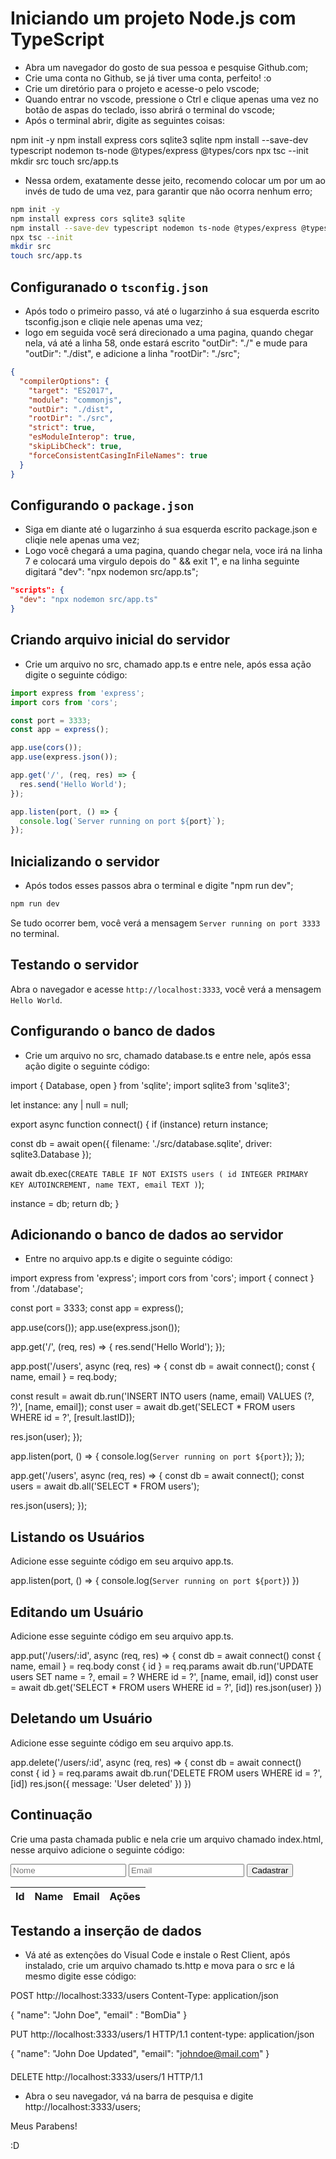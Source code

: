 # Iniciando um projeto Node.js com TypeScript

- Abra um navegador do gosto de sua pessoa e pesquise Github.com; 
- Crie uma conta no Github, se já tiver uma conta, perfeito! :o
- Crie um diretório para o projeto e acesse-o pelo vscode;
- Quando entrar no vscode, pressione o Ctrl e clique apenas uma vez no botão de aspas do teclado, isso abrirá o terminal do vscode;
- Após o terminal abrir, digite as seguintes coisas:

npm init -y
npm install express cors sqlite3 sqlite
npm install --save-dev typescript nodemon ts-node @types/express @types/cors
npx tsc --init
mkdir src
touch src/app.ts

- Nessa ordem, exatamente desse jeito, recomendo colocar um por um ao invés de tudo de uma vez, para garantir que não ocorra nenhum erro;

```bash
npm init -y
npm install express cors sqlite3 sqlite
npm install --save-dev typescript nodemon ts-node @types/express @types/cors
npx tsc --init
mkdir src
touch src/app.ts
```

## Configuranado o `tsconfig.json`

- Após todo o primeiro passo, vá até o lugarzinho á sua esquerda escrito tsconfig.json e cliqie nele apenas uma vez;
- logo em seguida você será direcionado a uma pagina, quando chegar nela, vá até a linha 58, onde estará escrito "outDir": "./" e mude para "outDir": "./dist", e adicione a linha "rootDir": "./src";

```json
{
  "compilerOptions": {
    "target": "ES2017",
    "module": "commonjs",
    "outDir": "./dist",
    "rootDir": "./src",
    "strict": true,
    "esModuleInterop": true,
    "skipLibCheck": true,
    "forceConsistentCasingInFileNames": true
  }
}
```

## Configurando o `package.json`

- Siga em diante até o lugarzinho á sua esquerda escrito package.json e cliqie nele apenas uma vez;
- Logo você chegará a uma pagina, quando chegar nela, voce irá na linha 7 e colocará uma virgulo depois do " && exit 1", e na linha seguinte digitará "dev": "npx nodemon src/app.ts";

```json
"scripts": {
  "dev": "npx nodemon src/app.ts"
}
```

## Criando arquivo inicial do servidor

- Crie um arquivo no src, chamado app.ts e entre nele, após essa ação digite o seguinte código:

```typescript
import express from 'express';
import cors from 'cors';

const port = 3333;
const app = express();

app.use(cors());
app.use(express.json());

app.get('/', (req, res) => {
  res.send('Hello World');
});

app.listen(port, () => {
  console.log(`Server running on port ${port}`);
});
```

## Inicializando o servidor

- Após todos esses passos abra o terminal e digite "npm run dev"; 

```bash
npm run dev
```

Se tudo ocorrer bem, você verá a mensagem `Server running on port 3333` no terminal.

## Testando o servidor

Abra o navegador e acesse `http://localhost:3333`, você verá a mensagem `Hello World`.

## Configurando o banco de dados

- Crie um arquivo no src, chamado database.ts e entre nele, após essa ação digite o seguinte código:

import { Database, open } from 'sqlite';
import sqlite3 from 'sqlite3';

let instance: any | null = null;

export async function connect() {
  if (instance) return instance;

  const db = await open({
     filename: './src/database.sqlite',
     driver: sqlite3.Database
   });
  
  await db.exec(`
    CREATE TABLE IF NOT EXISTS users (
      id INTEGER PRIMARY KEY AUTOINCREMENT,
      name TEXT,
      email TEXT
    )
  `);

  instance = db;
  return db;
}

## Adicionando o banco de dados ao servidor

- Entre no arquivo app.ts e digite o seguinte código: 

import express from 'express';
import cors from 'cors';
import { connect } from './database';

const port = 3333;
const app = express();

app.use(cors());
app.use(express.json());

app.get('/', (req, res) => {
  res.send('Hello World');
});

app.post('/users', async (req, res) => {
  const db = await connect();
  const { name, email } = req.body;

  const result = await db.run('INSERT INTO users (name, email) VALUES (?, ?)', [name, email]);
  const user = await db.get('SELECT * FROM users WHERE id = ?', [result.lastID]);

  res.json(user);
});

app.listen(port, () => {
  console.log(`Server running on port ${port}`);
});

app.get('/users', async (req, res) => {
  const db = await connect();
  const users = await db.all('SELECT * FROM users');

  res.json(users);
});

## Listando os Usuários

Adicione esse seguinte código em seu arquivo app.ts.

app.listen(port, () => {
  console.log(`Server running on port ${port}`)
})

## Editando um Usuário

Adicione esse seguinte código em seu arquivo app.ts.

app.put('/users/:id', async (req, res) => {
  const db = await connect()
  const { name, email } = req.body
  const { id } = req.params
  await db.run('UPDATE users SET name = ?, email = ? WHERE id = ?', [name, email, id])
  const user = await db.get('SELECT * FROM users WHERE id = ?', [id])
  res.json(user)
})

## Deletando um Usuário

Adicione esse seguinte código em seu arquivo app.ts.

app.delete('/users/:id', async (req, res) => {
  const db = await connect()
  const { id } = req.params
  await db.run('DELETE FROM users WHERE id = ?', [id])
  res.json({ message: 'User deleted' })
})

## Continuação 

Crie uma pasta chamada public e nela crie um arquivo chamado index.html, nesse arquivo adicione o seguinte código:

<!DOCTYPE html>
<html lang="en">

<head>
  <meta charset="UTF-8">
  <meta name="viewport" content="width=device-width, initial-scale=1.0">
  <title>Document</title>
</head>

<body>
  <form>
    <input type="text" name="name" placeholder="Nome">
    <input type="email" name="email" placeholder="Email">
    <button type="submit">Cadastrar</button>
  </form>

  <table>
    <thead>
      <tr>
        <th>Id</th>
        <th>Name</th>
        <th>Email</th>
        <th>Ações</th>
      </tr>
    </thead>
    <tbody>
      <!--  -->
    </tbody>
  </table>

  <script>
    // 
    const form = document.querySelector('form')

    form.addEventListener('submit', async (event) => {
      event.preventDefault()

      const name = form.name.value
      const email = form.email.value

      await fetch('/users', {
        method: 'POST',
        headers: { 'Content-Type': 'application/json' },
        body: JSON.stringify({ name, email })
      })

      form.reset()
      fetchData()
    })

    // 
    const tbody = document.querySelector('tbody')

    async function fetchData() {
      const resp = await fetch('/users')
      const data = await resp.json()

      tbody.innerHTML = ''

      data.forEach(user => {
        const tr = document.createElement('tr')
        tr.innerHTML = `
          <td>${user.id}</td>
          <td>${user.name}</td>
          <td>${user.email}</td>
          <td>
            <button class="excluir">excluir</button>
            <button class="editar">editar</button>
          </td>
        `

        const btExcluir = tr.querySelector('button.excluir')
        const btEditar = tr.querySelector('button.editar')

        btExcluir.addEventListener('click', async () => {
          await fetch(`/users/${user.id}`, { method: 'DELETE' })
          tr.remove()
        })

        btEditar.addEventListener('click', async () => {
          const name = prompt('Novo nome:', user.name)
          const email = prompt('Novo email:', user.email)

          await fetch(`/users/${user.id}`, {
            method: 'PUT',
            headers: { 'Content-Type': 'application/json' },
            body: JSON.stringify({ name, email })
          })

          fetchData()
        })

        tbody.appendChild(tr)
      })
    }

    fetchData()
  </script>
</body>

</html>

## Testando a inserção de dados

- Vá até as extenções do Visual Code e instale o Rest Client, após instalado, crie um arquivo chamado ts.http e mova para o src e lá mesmo digite esse código:

POST http://localhost:3333/users
Content-Type: application/json

{
  "name": "John Doe",
  "email" : "BomDia"
}

PUT http://localhost:3333/users/1 HTTP/1.1
content-type: application/json

{
  "name": "John Doe Updated",
  "email": "johndoe@mail.com"
}

####

DELETE http://localhost:3333/users/1 HTTP/1.1

- Abra o seu navegador, vá na barra de pesquisa e digite http://localhost:3333/users; 

Meus Parabens!

:D